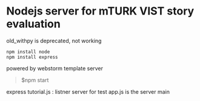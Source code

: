 # Nodejs server for mTURK VIST story evaluation
old_withpy is deprecated, not working     
    
```
npm install node
npm install express
```    
    
powered by webstorm template server    

> $npm start    
   
   
express tutorial.js : listner server for test
app.js is the server main
